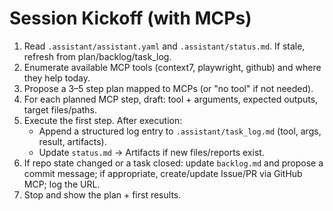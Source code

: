 # Session Kickoff (with MCPs)
1) Read `.assistant/assistant.yaml` and `.assistant/status.md`. If stale, refresh from plan/backlog/task_log.
2) Enumerate available MCP tools (context7, playwright, github) and where they help today.
3) Propose a 3–5 step plan mapped to MCPs (or "no tool" if not needed).
4) For each planned MCP step, draft: tool + arguments, expected outputs, target files/paths.
5) Execute the first step. After execution:
   - Append a structured log entry to `.assistant/task_log.md` (tool, args, result, artifacts).
   - Update `status.md` -> Artifacts if new files/reports exist.
6) If repo state changed or a task closed: update `backlog.md` and propose a commit message; if appropriate, create/update Issue/PR via GitHub MCP; log the URL.
7) Stop and show the plan + first results.
